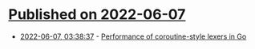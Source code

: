 # [Published on 2022-06-07](index.md)

* [2022-06-07, 03:38:37](https://news.ycombinator.com/item?id=31649617) - [Performance of coroutine-style lexers in Go](https://eli.thegreenplace.net/2022/performance-of-coroutine-style-lexers-in-go/)
